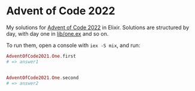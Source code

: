 # Advent of Code 2022

My solutions for [Advent of Code 2022](https://adventofcode.com/2022) in Elixir. Solutions are structured by day, with day one in [lib/one.ex](https://github.com/mitchellhenke/AdventOfCode2022/blob/main/lib/one.ex) and so on.

To run them, open a console with `iex -S mix`, and run:

```elixir
AdventOfCode2021.One.first
# => answer1


AdventOfCode2021.One.second
# => answer2
```
